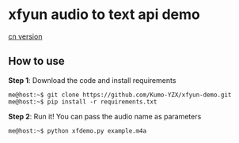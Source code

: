 # xfyun audio to text api demo

[cn version](https://github.com/Kumo-YZX/xfyun-demo/blob/master/readme-cn.md)

## How to use

**Step 1**: Download the code and install requirements

```
me@host:~$ git clone https://github.com/Kumo-YZX/xfyun-demo.git
me@host:~$ pip install -r requirements.txt
```

**Step 2**: Run it! You can pass the audio name as parameters

```
me@host:~$ python xfdemo.py example.m4a
```